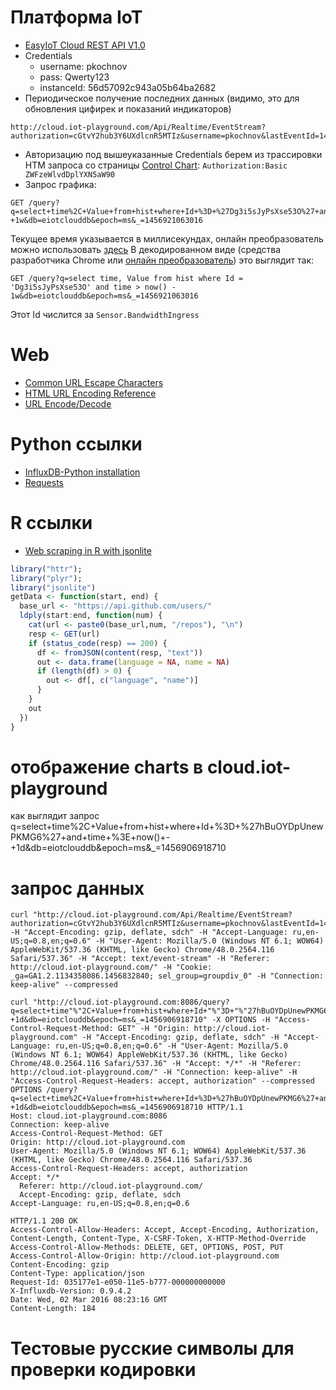 
# Платформа IoT
- [EasyIoT Cloud REST API V1.0](http://iot-playground.com/blog/2-uncategorised/78-easyiot-cloud-rest-api-v1-0)
- Credentials
	* username: pkochnov
	* pass: Qwerty123
	* instanceId: 56d57092c943a05b64ba2682
- Периодическое получение последних данных (видимо, это для обновления цифирек и показаний индикаторов)
```
http://cloud.iot-playground.com/Api/Realtime/EventStream?authorization=cGtvY2hub3Y6UXdlcnR5MTIz&username=pkochnov&lastEventId=145680135300000
```

- Авторизацию под вышеуказанные Credentials берем из трассировки HTM запроса со страницы [Control Chart](http://cloud.iot-playground.com/#page_control_chart): `Authorization:Basic ZWFzeWlvdDplYXN5aW90`
- Запрос графика:
```
GET /query?q=select+time%2C+Value+from+hist+where+Id+%3D+%27Dg3i5sJyPsXse53O%27+and+time+%3E+now()+-+1w&db=eiotclouddb&epoch=ms&_=1456921063016
```
Текущее время указывается в миллисекундах, онлайн преобразователь можно использовать [здесь](http://currentmillis.com/)
В декодированном виде (средства разработчика Chrome или [онлайн преобразователь](http://www.url-encode-decode.com/)) это выглядит так:
```
GET /query?q=select time, Value from hist where Id = 'Dg3i5sJyPsXse53O' and time > now() - 1w&db=eiotclouddb&epoch=ms&_=1456921063016
```
Этот Id числится за `Sensor.BandwidthIngress`

# Web
- [Common URL Escape Characters](http://www.werockyourweb.com/url-escape-characters/)
- [HTML URL Encoding Reference](http://www.w3schools.com/tags/ref_urlencode.asp)
- [URL Encode/Decode](http://www.url-encode-decode.com/)

# Python ссылки
- [InfluxDB-Python installation](http://influxdb-python.readthedocs.org/en/latest/include-readme.html#id2)
- [Requests](http://docs.python-requests.org/en/latest/user/quickstart/)
    
# R ссылки
- [Web scraping in R with jsonlite](http://stackoverflow.com/questions/31081016/web-scraping-in-r-with-jsonlite)
```R
library("httr"); 
library("plyr"); 
library("jsonlite")
getData <- function(start, end) {
  base_url <- "https://api.github.com/users/"
  ldply(start:end, function(num) {
    cat(url <- paste0(base_url,num, "/repos"), "\n")
    resp <- GET(url)
    if (status_code(resp) == 200) {
      df <- fromJSON(content(resp, "text"))
      out <- data.frame(language = NA, name = NA)
      if (length(df) > 0) {
        out <- df[, c("language", "name")]
      }
    }
    out
  })
}
```


# отображение charts в cloud.iot-playground

как выглядит запрос
q=select+time%2C+Value+from+hist+where+Id+%3D+%27hBuOYDpUnewPKMG6%27+and+time+%3E+now()+-+1d&db=eiotclouddb&epoch=ms&_=1456906918710

# запрос данных
```
curl "http://cloud.iot-playground.com/Api/Realtime/EventStream?authorization=cGtvY2hub3Y6UXdlcnR5MTIz&username=pkochnov&lastEventId=145690754796540&r=2130055155139416" -H "Accept-Encoding: gzip, deflate, sdch" -H "Accept-Language: ru,en-US;q=0.8,en;q=0.6" -H "User-Agent: Mozilla/5.0 (Windows NT 6.1; WOW64) AppleWebKit/537.36 (KHTML, like Gecko) Chrome/48.0.2564.116 Safari/537.36" -H "Accept: text/event-stream" -H "Referer: http://cloud.iot-playground.com/" -H "Cookie: _ga=GA1.2.1134358086.1456832840; sel_group=groupdiv_0" -H "Connection: keep-alive" --compressed

curl "http://cloud.iot-playground.com:8086/query?q=select+time"%"2C+Value+from+hist+where+Id+"%"3D+"%"27hBuOYDpUnewPKMG6"%"27+and+time+"%"3E+now()+-+1d&db=eiotclouddb&epoch=ms&_=1456906918710" -X OPTIONS -H "Access-Control-Request-Method: GET" -H "Origin: http://cloud.iot-playground.com" -H "Accept-Encoding: gzip, deflate, sdch" -H "Accept-Language: ru,en-US;q=0.8,en;q=0.6" -H "User-Agent: Mozilla/5.0 (Windows NT 6.1; WOW64) AppleWebKit/537.36 (KHTML, like Gecko) Chrome/48.0.2564.116 Safari/537.36" -H "Accept: */*" -H "Referer: http://cloud.iot-playground.com/" -H "Connection: keep-alive" -H "Access-Control-Request-Headers: accept, authorization" --compressed
OPTIONS /query?q=select+time%2C+Value+from+hist+where+Id+%3D+%27hBuOYDpUnewPKMG6%27+and+time+%3E+now()+-+1d&db=eiotclouddb&epoch=ms&_=1456906918710 HTTP/1.1
Host: cloud.iot-playground.com:8086
Connection: keep-alive
Access-Control-Request-Method: GET
Origin: http://cloud.iot-playground.com
User-Agent: Mozilla/5.0 (Windows NT 6.1; WOW64) AppleWebKit/537.36 (KHTML, like Gecko) Chrome/48.0.2564.116 Safari/537.36
Access-Control-Request-Headers: accept, authorization
Accept: */*
  Referer: http://cloud.iot-playground.com/
  Accept-Encoding: gzip, deflate, sdch
Accept-Language: ru,en-US;q=0.8,en;q=0.6

HTTP/1.1 200 OK
Access-Control-Allow-Headers: Accept, Accept-Encoding, Authorization, Content-Length, Content-Type, X-CSRF-Token, X-HTTP-Method-Override
Access-Control-Allow-Methods: DELETE, GET, OPTIONS, POST, PUT
Access-Control-Allow-Origin: http://cloud.iot-playground.com
Content-Encoding: gzip
Content-Type: application/json
Request-Id: 035177e1-e050-11e5-b777-000000000000
X-Influxdb-Version: 0.9.4.2
Date: Wed, 02 Mar 2016 08:23:16 GMT
Content-Length: 184
```
    
# Тестовые русские символы для проверки кодировки
